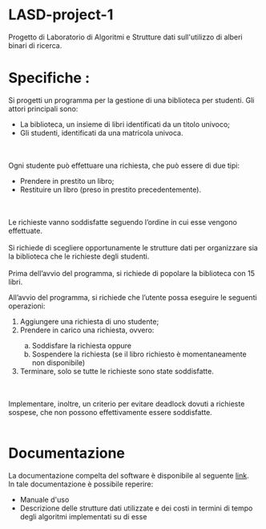 # LASD-project-1
Progetto di Laboratorio di Algoritmi e Strutture dati sull'utilizzo di alberi binari di ricerca.

<H1>Specifiche :</H1>
Si progetti un programma per la gestione di una biblioteca per studenti. Gli attori principali sono:<br>
<ul type="cyrcle">
  <li>La biblioteca, un insieme di libri identificati da un titolo univoco;</li>
  <li>Gli studenti, identificati da una matricola univoca.</li>
</ul>
<br><br>
Ogni studente può effettuare una richiesta, che può essere di due tipi:
<ul type="cyrcle">
  <li>Prendere in prestito un libro;</li>
  <li>Restituire un libro (preso in prestito precedentemente).</li>
</ul><br><br>
Le richieste vanno soddisfatte seguendo l’ordine in cui esse vengono effettuate.
<br><br>
Si richiede di scegliere opportunamente le strutture dati per organizzare sia la biblioteca che le richieste degli studenti.
<br><br>
Prima dell’avvio del programma, si richiede di popolare la biblioteca con 15 libri.

All’avvio del programma, si richiede che l’utente possa eseguire le seguenti operazioni:
<ol type="1">
  <li>Aggiungere una richiesta di uno studente;</li>
  <li>Prendere in carico una richiesta, ovvero:</li>
  <ol type="a">
    <li>Soddisfare la richiesta oppure</li>
    <li>Sospendere la richiesta (se il libro richiesto è momentaneamente non disponibile)</li>
  </ol>
  <li>Terminare, solo se tutte le richieste sono state soddisfatte.</li>
</ol>
<br><br>
Implementare, inoltre, un criterio per evitare deadlock dovuti a richieste sospese, che non possono effettivamente essere soddisfatte.
<br><br>
<H1> Documentazione </H1>
La documentazione compelta del software è disponibile al seguente <a href="https://drive.google.com/file/d/1QAaTTZNlWSPke06zdgybtUkxjEh9v21X/view?usp=sharing"> link</a>.
<br>
In tale documentazione è possibile reperire:
<ul type="cyrcle">
  <li>Manuale d'uso</li>
  <li>Descrizione delle strutture dati utilizzate e dei costi in termini di tempo degli algoritmi implementati su di esse</li>
</ul>
